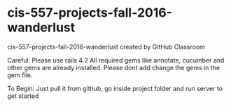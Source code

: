 # cis-557-projects-fall-2016-wanderlust
cis-557-projects-fall-2016-wanderlust created by GitHub Classroom

Careful:
Please use rails 4.2
All required gems like annotate, cucumber and other gems are already installed.
Please dont add change the gems in the gem file.

To Begin:
Just pull it from github, go inside project folder and run server to get started
